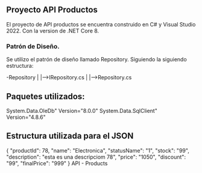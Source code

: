 ## Proyecto API Productos
El proyecto de API productos se encuentra construido en C# y Visual Studio 2022.
Con la version de .NET Core 8.

### Patrón de Diseño.
Se utilizo el patrón de diseño llamado Repository.
Siguiendo la siguiendo estructura:

-Repository
|
|-->IRepository.cs
|
|-->Repository.cs

## Paquetes utilizados:
System.Data.OleDb" Version="8.0.0" 
System.Data.SqlClient" Version="4.8.6"

## Estructura utilizada para el JSON
{
  "productId": 78,
  "name": "Electronica",
  "statusName": "1",
  "stock": "99",
  "description": "esta es una descripciom 78",
  "price": "1050",
  "discount": "99",
  "finalPrice": "999"
} API - Products
